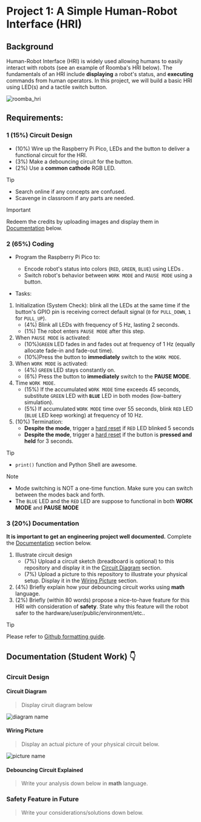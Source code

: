 # Project 1: A Simple Human-Robot Interface (HRI)

## Background
Human-Robot Interface (HRI) is widely used allowing humans to easily interact with robots (see an example of Roomba's HRI below). The fundamentals of an HRI include **displaying** a robot's status, and **executing** commands from human operators. In this project, we will build a basic HRI using LED(s) and a tactile switch button.

![roomba_hri](https://miro.medium.com/v2/resize:fit:640/format:webp/1*nLjM3CHVIxvbTAc3EuUpvg.gif)

## Requirements:

### 1 (15%) Circuit Design
- (10%) Wire up the Raspberry Pi Pico, LEDs and the button to deliver a functional circuit for the HRI.
- (3%) Make a debouncing circuit for the button.
- (2%) Use a **common cathode** RGB LED.
> [!TIP]
> - Search online if any concepts are confused.
> - Scavenge in classroom if any parts are needed.

> [!IMPORTANT]
> Redeem the credits by uploading images and display them in [Documentation](#circuit-design) below.

### 2 (65%) Coding
- Program the Raspberry Pi Pico to: 
    - Encode robot's status into colors (`RED`, `GREEN`, `BLUE`) using LEDs .
    - Switch robot's behavior between `WORK MODE` and `PAUSE MODE` using a button.

- Tasks:
1. Initialization (System Check): blink all the LEDs at the same time if the button's GPIO pin is receiving correct default signal (`0` for `PULL_DOWN`, `1` for `PULL_UP`).
   - (4%) Blink all LEDs with frequency of 5 Hz, lasting 2 seconds.
   - (1%) The robot enters `PAUSE MODE` after this step.
2. When `PAUSE MODE` is activated:
   - (10%)`GREEN` LED fades in and fades out at frequency of 1 Hz (equally allocate fade-in and fade-out time).
   - (10%)Press the button to **immediately** switch to the `WORK MODE`.
3. When `WORK MODE` is activated:
   - (4%) `GREEN` LED stays constantly on.
   - (6%) Press the button to **immediately** switch to the **PAUSE MODE**.
4. Time `WORK MODE`.
   - (15%) If the accumulated `WORK MODE` time exceeds 45 seconds, substitute `GREEN` LED with **`BLUE`** LED in both modes (low-battery simulation).
   - (5%) If accumulated `WORK MODE` time over 55 seconds, blink `RED` LED (`BLUE` LED keep working) at frequency of 10 Hz.
5. (10%) Termination:
   - **Despite the mode**, trigger a [hard reset](https://docs.micropython.org/en/latest/wipy/tutorial/reset.html#reset-and-boot-modes) if `RED` LED blinked 5 seconds
   - **Despite the mode**, trigger a [hard reset](https://docs.micropython.org/en/latest/wipy/tutorial/reset.html#reset-and-boot-modes) if the button is **pressed and held** for 3 seconds. 

> [!TIP]
> - `print()` function and Python Shell are awesome.

> [!NOTE]
> - Mode switching is NOT a one-time function. Make sure you can switch between the modes back and forth.
> - The `BLUE` LED and the `RED` LED are suppose to functional in both **WORK MODE** and **PAUSE MODE**

### 3 (20%) Documentation
**It is important to get an engineering project well documented.** 
Complete the [Documentation](#documentation-student-work-) section below. 
1. Illustrate circuit design
   - (7%) Upload a circuit sketch (breadboard is optional) to this repository  and display it in the [Circuit Diagram](#circuit-diagram) section.
   - (7%) Upload a picture to this repository to illustrate your physical setup. Display it in the [Wiring Picture](#wiring-picture) section.
2. (4%) Briefly explain how your debouncing circuit works using **math** language.   
3. (2%) Briefly (within 80 words) propose a nice-to-have feature for this HRI with consideration of **safety**.
   State why this feature will the robot safer to the hardware/user/public/environment/etc..

> [!TIP]
> Please refer to [Github formatting guide](https://docs.github.com/en/get-started/writing-on-github).


## Documentation (Student Work) 👇

### Circuit Design
#### Circuit Diagram
> Display ciruit diagram below

![diagram name](diagram_link)

#### Wiring Picture
> Display an actual picture of your physical circuit below.

![picture name](picture_link)

#### Debouncing Circuit Explained
> Write your analysis down below in **math** language. 

### Safety Feature in Future
> Write your considerations/solutions down below.
